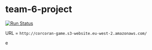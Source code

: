 # team-6-project

 [![Run Status](https://api.shippable.com/projects/5bc9b3b2ec335d0700d980d0/badge?branch=master)]() 

URL = ```http://corcoran-game.s3-website.eu-west-2.amazonaws.com/```


e
